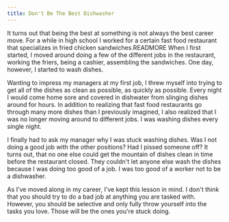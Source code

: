 ```yaml
---
title: Don't Be The Best Dishwasher
---
```


It turns out that being the best at something is not always the best career move. For a while in high school I worked for a certain fast food restaurant that specializes in fried chicken sandwiches.READMORE When I first started, I moved around doing a few of the different jobs in the restaurant, working the friers, being a cashier, assembling the sandwiches. One day, however, I started to wash dishes.

Wanting to impress my managers at my first job, I threw myself into trying to get all of the dishes as clean as possible, as quickly as possible. Every night I would come home sore and covered in dishwater from slinging dishes around for hours. In addition to realizing that fast food restaurants go through many more dishes than I previously imagined, I also realized that I was no longer moving around to different jobs. I was washing dishes every single night. 

I finally had to ask my manager why I was stuck washing dishes. Was I not doing a good job with the other positions? Had I pissed someone off? It turns out, that no one else could get the mountain of dishes clean in time before the restaurant closed. They couldn't let anyone else wash the dishes because I was doing too good of a job. I was too good of a worker not to be a dishwasher.

As I've moved along in my career, I've kept this lesson in mind. I don't think that you should try to do a bad job at anything you are tasked with. However, you should be selective and only fully throw yourself into the tasks you love. Those will be the ones you're stuck doing.

